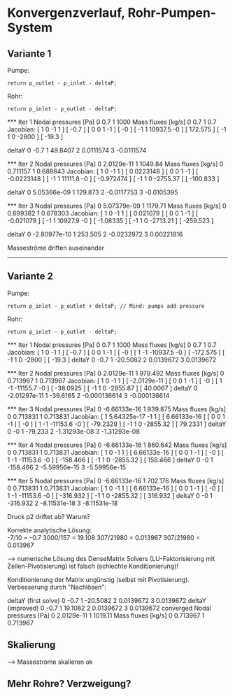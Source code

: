 # Konvergenzverlauf, Rohr-Pumpen-System

## Variante 1

Pumpe:

	return p_outlet - p_inlet - deltaP;

Rohr:

	return p_inlet - p_outlet - deltaP;



*** Iter 1
Nodal pressures [Pa]
  0   0.7
  1   1000
Mass fluxes [kg/s]
  0   0.7
  1   0.7
Jacobian:
[         1         0        -1         1  ]  [      -0.7 ]
[         0         0         1        -1  ]  [        -0 ]
[        -1         1   10937.5        -0  ]  [   172.575 ]
[        -1         1         0     -2800  ]  [     -19.3 ]

deltaY
  0   -0.7
  1   49.8407
  2   0.0111574
  3   -0.0111574

*** Iter 2
Nodal pressures [Pa]
  0   2.0129e-11
  1   1049.84
Mass fluxes [kg/s]
  0   0.711157
  1   0.688843
Jacobian:
[         1         0        -1         1  ]  [ 0.0223148 ]
[         0         0         1        -1  ]  [ -0.0223148 ]
[        -1         1   11111.8        -0  ]  [ -0.972474 ]
[        -1         1         0  -2755.37  ]  [  -100.833 ]

deltaY
  0   5.05366e-09
  1   129.873
  2   -0.0117753
  3   -0.0105395

*** Iter 3
Nodal pressures [Pa]
  0   5.07379e-09
  1   1179.71
Mass fluxes [kg/s]
  0   0.699382
  1   0.678303
Jacobian:
[         1         0        -1         1  ]  [  0.021079 ]
[         0         0         1        -1  ]  [ -0.021079 ]
[        -1         1   10927.9        -0  ]  [  -1.08335 ]
[        -1         1         0  -2713.21  ]  [  -259.523 ]

deltaY
  0   -2.80977e-10
  1   253.505
  2   -0.0232972
  3   0.00221816

Masseströme driften auseinander






-------------------

## Variante 2

Pumpe:

	return p_inlet - p_outlet + deltaP; // Mind: pumps add pressure

Rohr:

	return p_inlet - p_outlet - deltaP;



*** Iter 1
Nodal pressures [Pa]
  0   0.7
  1   1000
Mass fluxes [kg/s]
  0   0.7
  1   0.7
Jacobian:
[         1         0        -1         1  ]  [      -0.7 ]
[         0         0         1        -1  ]  [        -0 ]
[         1        -1  -10937.5        -0  ]  [  -172.575 ]
[        -1         1         0     -2800  ]  [     -19.3 ]
deltaY
  0   -0.7
  1   -20.5082
  2   0.0139672
  3   0.0139672
  
  
*** Iter 2
Nodal pressures [Pa]
  0   2.0129e-11
  1   979.492
Mass fluxes [kg/s]
  0   0.713967
  1   0.713967
Jacobian:
[         1         0        -1         1  ]  [ -2.0129e-11 ]
[         0         0         1        -1  ]  [        -0 ]
[         1        -1  -11155.7        -0  ]  [  -38.0925 ]
[        -1         1         0  -2855.87  ]  [   40.0067 ]
deltaY
  0   -2.01297e-11
  1   -39.6165
  2   -0.000136614
  3   -0.000136614
  
  
*** Iter 3
Nodal pressures [Pa]
  0   -6.66133e-16
  1   939.875
Mass fluxes [kg/s]
  0   0.713831
  1   0.713831
Jacobian:
[         1 5.64325e-17        -1         1  ]  [ 6.66133e-16 ]
[         0         0         1        -1  ]  [        -0 ]
[         1        -1  -11153.6        -0  ]  [  -79.2329 ]
[        -1         1         0  -2855.32  ]  [   79.2331 ]
deltaY
  0   -0
  1   -79.233
  2   -1.31293e-08
  3   -1.31293e-08
  
  
*** Iter 4
Nodal pressures [Pa]
  0   -6.66133e-16
  1   860.642
Mass fluxes [kg/s]
  0   0.713831
  1   0.713831
Jacobian:
[         1         0        -1         1  ]  [ 6.66133e-16 ]
[         0         0         1        -1  ]  [        -0 ]
[         1        -1  -11153.6        -0  ]  [  -158.466 ]
[        -1         1         0  -2855.32  ]  [   158.466 ]
deltaY
  0   -0
  1   -158.466
  2   -5.59956e-15
  3   -5.59956e-15
  
  
*** Iter 5
Nodal pressures [Pa]
  0   -6.66133e-16
  1   702.176
Mass fluxes [kg/s]
  0   0.713831
  1   0.713831
Jacobian:
[         1         0        -1         1  ]  [ 6.66133e-16 ]
[         0         0         1        -1  ]  [        -0 ]
[         1        -1  -11153.6        -0  ]  [  -316.932 ]
[        -1         1         0  -2855.32  ]  [   316.932 ]
deltaY
  0   -0
  1   -316.932
  2   -8.11531e-18
  3   -8.11531e-18


Druck p2 driftet ab? Warum?


Korrekte analytische Lösung:  
-7/10          = -0.7
3000/157       = 19.108
307/21980      = 0.013967
307/21980      = 0.013967


--> numerische Lösung des DenseMatrix Solvers (LU-Faktorisierung mit Zeilen-Pivotisierung) ist falsch 
(schlechte Konditionierung)!




Konditionierung der Matrix ungünstig (selbst mit Pivotisierung). Verbesserung durch "Nachlösen":

deltaY (first solve)
  0   -0.7
  1   -20.5082
  2   0.0139672
  3   0.0139672
deltaY (improved)
  0   -0.7
  1   19.1082
  2   0.0139672
  3   0.0139672
converged
Nodal pressures [Pa]
  0   2.0129e-11
  1   1019.11
Mass fluxes [kg/s]
  0   0.713967
  1   0.713967




## Skalierung

--> Masseströme skalieren ok

## Mehr Rohre? Verzweigung?



